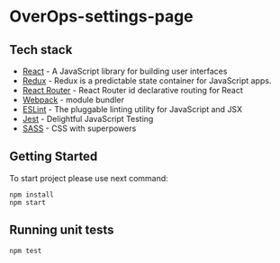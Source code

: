 # OverOps-settings-page

## Tech stack

* [React](https://facebook.github.io/react/) - A JavaScript library for building user interfaces
* [Redux](https://github.com/reduxjs/react-redux/) - Redux is a predictable state container for JavaScript apps.
* [React Router](https://github.com/ReactTraining/react-router) - React Router id declarative routing for React
* [Webpack](https://webpack.js.org/) - module bundler
* [ESLint](https://eslint.org/) - The pluggable linting utility for JavaScript and JSX
* [Jest](https://jestjs.io/) - Delightful JavaScript Testing
* [SASS](https://sass-lang.com/) - CSS with superpowers

## Getting Started

To start project please use next command:  
```
npm install
npm start
``` 

## Running unit tests
```
npm test
``` 
